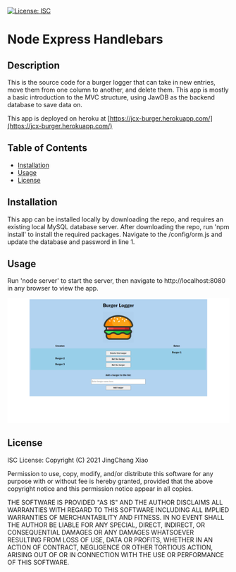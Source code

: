 [![License: ISC](https://img.shields.io/badge/License-ISC-blue.svg)](https://opensource.org/licenses/ISC)

# Node Express Handlebars

## Description
This is the source code for a burger logger that can take in new entries, move them from one column to another, and delete them. This app is mostly a basic introduction to the MVC structure, using JawDB as the backend database to save data on.

This app is deployed on heroku at [https://jcx-burger.herokuapp.com/](https://jcx-burger.herokuapp.com/)

## Table of Contents
* [Installation](#installation)
* [Usage](#usage)
* [License](#license)

## Installation
This app can be installed locally by downloading the repo, and requires an existing local MySQL database server. After downloading the repo, run 'npm install' to install the required packages. Navigate to the /config/orm.js and update the database and password in line 1.

## Usage
Run 'node server' to start the server, then navigate to http://localhost:8080 in any browser to view the app.

![Screenshot](./public/assets/screenshot.png)

## License
ISC License: Copyright (C) 2021 JingChang Xiao 

Permission to use, copy, modify, and/or distribute this software for any purpose with or without fee is hereby granted, provided that the above copyright notice and this permission notice appear in all copies. 

THE SOFTWARE IS PROVIDED "AS IS" AND THE AUTHOR DISCLAIMS ALL WARRANTIES WITH REGARD TO THIS SOFTWARE INCLUDING ALL IMPLIED WARRANTIES OF MERCHANTABILITY AND FITNESS. IN NO EVENT SHALL THE AUTHOR BE LIABLE FOR ANY SPECIAL, DIRECT, INDIRECT, OR CONSEQUENTIAL DAMAGES OR ANY DAMAGES WHATSOEVER RESULTING FROM LOSS OF USE, DATA OR PROFITS, WHETHER IN AN ACTION OF CONTRACT, NEGLIGENCE OR OTHER TORTIOUS ACTION, ARISING OUT OF OR IN CONNECTION WITH THE USE OR PERFORMANCE OF THIS SOFTWARE.
